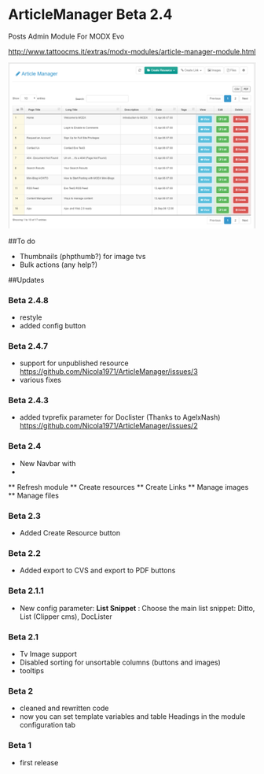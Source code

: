 # ArticleManager Beta 2.4
Posts Admin Module For MODX Evo

http://www.tattoocms.it/extras/modx-modules/article-manager-module.html

![article manager modx](https://github.com/Nicola1971/ArticleManager/blob/master/screen.png)

##To do
* Thumbnails (phpthumb?) for image tvs
* Bulk actions (any help?)


##Updates

### Beta 2.4.8
* restyle
* added config button

### Beta 2.4.7
* support for unpublished resource
https://github.com/Nicola1971/ArticleManager/issues/3
* various fixes

### Beta 2.4.3

* added tvprefix parameter for Doclister (Thanks to AgelxNash)
https://github.com/Nicola1971/ArticleManager/issues/2

### Beta 2.4

* New Navbar with
* 
** Refresh module
** Create resources 
** Create Links 
** Manage images 
** Manage files

### Beta 2.3
* Added Create Resource button

### Beta 2.2
* Added export to CVS and export to PDF buttons

### Beta 2.1.1
* New config parameter: **List Snippet** : Choose the main list snippet: Ditto, List (Clipper cms), DocLister

### Beta 2.1
* Tv Image support
* Disabled sorting for unsortable columns (buttons and images)
* tooltips

### Beta 2
* cleaned and rewritten code
* now you can set template variables and table Headings in the module configuration tab

### Beta 1
* first release
